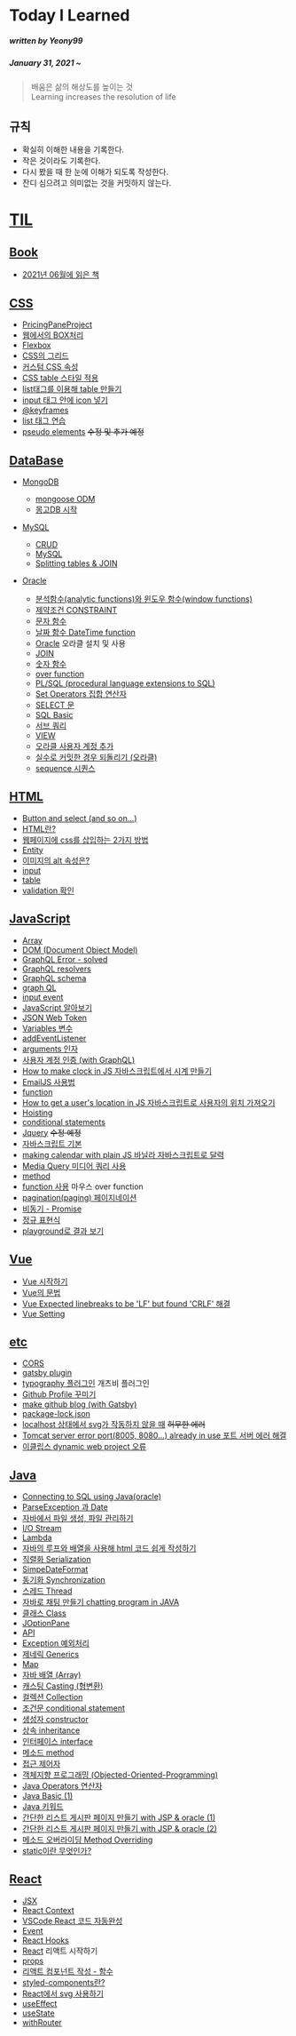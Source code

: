 # Today I Learned
##### written by Yeony99
##### January 31, 2021 ~ 

> 배움은 삶의 해상도를 높이는 것   
> Learning increases the resolution of life

## 규칙
- 확실히 이해한 내용을 기록한다.
- 작은 것이라도 기록한다.
- 다시 봤을 때 한 눈에 이해가 되도록 작성한다.
- 잔디 심으려고 의미없는 것을 커밋하지 않는다.

# [TIL](https://github.com/Yeony99/TIL)

## [Book](https://github.com/Yeony99/TIL/tree/main/Book)
* [2021년 06월에 읽은 책](https://github.com/Yeony99/TIL/blob/main/Book/202106.md)

## [CSS](https://github.com/Yeony99/TIL/tree/main/CSS)
* [PricingPaneProject](https://github.com/Yeony99/TIL/tree/main/CSS/PricingPanelProject)
* [웹에서의 BOX처리](https://github.com/Yeony99/TIL/blob/main/CSS/Box.md)
* [Flexbox](https://github.com/Yeony99/TIL/blob/main/CSS/Flexbox.md)
* [CSS의 그리드](https://github.com/Yeony99/TIL/blob/main/CSS/Grid.md)
* [커스텀 CSS 속성](https://github.com/Yeony99/TIL/blob/main/CSS/custom_css_attribute.md)
* [CSS table 스타일 적용](https://github.com/Yeony99/TIL/blob/main/CSS/how%20to%20make%20table%20in%20css%20with%20html.md)
* [list태그를 이용해 table 만들기](https://github.com/Yeony99/TIL/blob/main/CSS/how%20to%20make%20table%20in%20with%20list%20tags.md)
* [input 태그 안에 icon 넣기](https://github.com/Yeony99/TIL/blob/main/CSS/how%20to%20put%20icons%20in%20input%20tag.md)
* [@keyframes](https://github.com/Yeony99/TIL/blob/main/CSS/keyframes.md)
* [list 태그 연습](https://github.com/Yeony99/TIL/blob/main/CSS/practice%20list%20tags.md)
* [pseudo elements](https://github.com/Yeony99/TIL/blob/main/CSS/pseudo%20elements.md) ~~수정 및 추가 예정~~

## [DataBase](https://github.com/Yeony99/TIL/tree/main/DataBase)
* [MongoDB](https://github.com/Yeony99/TIL/tree/main/DataBase/MongoDB)
  * [mongoose ODM](https://github.com/Yeony99/TIL/blob/main/DataBase/MongoDB/mongoose_ODM.md)
  * [몽고DB 시작](https://github.com/Yeony99/TIL/blob/main/DataBase/MongoDB/startMongoDB.md)
  
* [MySQL](https://github.com/Yeony99/TIL/tree/main/DataBase/MySQL)
  * [CRUD](https://github.com/Yeony99/TIL/blob/main/DataBase/MySQL/CRUD.md)
  * [MySQL](https://github.com/Yeony99/TIL/blob/main/DataBase/MySQL/DATABASE%20n%20TABLES.md)
  * [Splitting tables & JOIN](https://github.com/Yeony99/TIL/blob/main/DataBase/MySQL/JOIN.md)

* [Oracle](https://github.com/Yeony99/TIL/tree/main/DataBase/oracle)
  * [분석함수(analytic functions)와 윈도우 함수(window functions)](https://github.com/Yeony99/TIL/blob/main/DataBase/oracle/Analytic%20and%20Window%20functions.md)
  * [제약조건 CONSTRAINT](https://github.com/Yeony99/TIL/blob/main/DataBase/oracle/Constraint_PrimaryKey.md)
  * [문자 함수](https://github.com/Yeony99/TIL/blob/main/DataBase/oracle/char%20function.md)
  * [날짜 함수 DateTime function](https://github.com/Yeony99/TIL/blob/main/DataBase/oracle/DateTime%20function.md)
  * [Oracle](https://github.com/Yeony99/TIL/blob/main/DataBase/oracle/Install.md) 오라클 설치 및 사용
  * [JOIN](https://github.com/Yeony99/TIL/blob/main/DataBase/oracle/JOIN.md)
  * [숫자 함수](https://github.com/Yeony99/TIL/blob/main/DataBase/oracle/Numeric%20Functions.md)
  * [over function](https://github.com/Yeony99/TIL/blob/main/DataBase/oracle/OVER%20functions.md)
  * [PL/SQL (procedural language extensions to SQL)](https://github.com/Yeony99/TIL/blob/main/DataBase/oracle/PLSQL.md)
  * [Set Operators 집합 연산자](https://github.com/Yeony99/TIL/blob/main/DataBase/oracle/SELECT%20with%20Set%20Operators.md)
  * [SELECT 문](https://github.com/Yeony99/TIL/blob/main/DataBase/oracle/SELECT.md)
  * [SQL Basic](https://github.com/Yeony99/TIL/blob/main/DataBase/oracle/SQL%20Basic.md)
  * [서브 쿼리](https://github.com/Yeony99/TIL/blob/main/DataBase/oracle/Subquery.md)
  * [VIEW](https://github.com/Yeony99/TIL/blob/main/DataBase/oracle/View.md)
  * [오라클 사용자 계정 추가](https://github.com/Yeony99/TIL/blob/main/DataBase/oracle/addUserAccount.md)
  * [실수로 커밋한 경우 되돌리기 (오라클)](https://github.com/Yeony99/TIL/blob/main/DataBase/oracle/how%20to%20recovery%20date%20after%20commit%20in%20oracle.md)
  * [sequence 시퀀스](https://github.com/Yeony99/TIL/blob/main/DataBase/oracle/sequence.md)


## [HTML](https://github.com/Yeony99/TIL/tree/main/HTML)
* [Button and select (and so on...)](https://github.com/Yeony99/TIL/blob/main/HTML/Button%20and%20select.md)
* [HTML란?](https://github.com/Yeony99/TIL/blob/main/HTML/HTML.md)
* [웹페이지에 css를 삽입하는 2가지 방법](https://github.com/Yeony99/TIL/blob/main/HTML/css-basic.md)
* [Entity](https://github.com/Yeony99/TIL/blob/main/HTML/entity.md)
* [이미지의 alt 속성은?](https://github.com/Yeony99/TIL/blob/main/HTML/img_alt.md)
* [input](https://github.com/Yeony99/TIL/blob/main/HTML/input.md)
* [table](https://github.com/Yeony99/TIL/blob/main/HTML/table%20structure.md)
* [validation 확인](https://github.com/Yeony99/TIL/blob/main/HTML/validation.md)

## [JavaScript](https://github.com/Yeony99/TIL/tree/main/JavaScript)
* [Array](https://github.com/Yeony99/TIL/blob/main/JavaScript/Array.md)
* [DOM (Document Object Model)](https://github.com/Yeony99/TIL/blob/main/JavaScript/DOM.md)
* [GraphQL Error - solved](https://github.com/Yeony99/TIL/blob/main/JavaScript/GQL_Error.md)
* [GraphQL resolvers](https://github.com/Yeony99/TIL/blob/main/JavaScript/GQL_resolvers.md)
* [GraphQL schema](https://github.com/Yeony99/TIL/blob/main/JavaScript/GQL_schema.md)
* [graph QL](https://github.com/Yeony99/TIL/blob/main/JavaScript/GraphQL.md)
* [input event](https://github.com/Yeony99/TIL/blob/main/JavaScript/InputEvent.md)
* [JavaScript 알아보기](https://github.com/Yeony99/TIL/blob/main/JavaScript/JS-Event.md)
* [JSON Web Token](https://github.com/Yeony99/TIL/blob/main/JavaScript/JSON_web_token.md)
* [Variables 변수](https://github.com/Yeony99/TIL/blob/main/JavaScript/Variables.md)
* [addEventListener](https://github.com/Yeony99/TIL/blob/main/JavaScript/addEventListener.md)
* [arguments 인자](https://github.com/Yeony99/TIL/blob/main/JavaScript/arguments.md)
* [사용자 계정 인증 (with GraphQL)](https://github.com/Yeony99/TIL/blob/main/JavaScript/authentication.md)
* [How to make clock in JS 자바스크립트에서 시계 만들기](https://github.com/Yeony99/TIL/blob/main/JavaScript/clock.md)
* [EmailJS 사용법](https://github.com/Yeony99/TIL/blob/main/JavaScript/emailJS.md)
* [function](https://github.com/Yeony99/TIL/blob/main/JavaScript/function.md)
* [How to get a user's location in JS 자바스크립트로 사용자의 위치 가져오기](https://github.com/Yeony99/TIL/blob/main/JavaScript/geolocation%20API.md)
* [Hoisting](https://github.com/Yeony99/TIL/blob/main/JavaScript/hoisting.md)
* [conditional statements](https://github.com/Yeony99/TIL/blob/main/JavaScript/if%20condition%26operator.md)
* [Jquery](https://github.com/Yeony99/TIL/blob/main/JavaScript/jquery.md) ~~수정 예정~~
* [자바스크립트 기본](https://github.com/Yeony99/TIL/blob/main/JavaScript/js%20basic.md)
* [making calendar with plain JS 바닐라 자바스크립트로 달력](https://github.com/Yeony99/TIL/blob/main/JavaScript/making%20calendar.md)
* [Media Query 미디어 쿼리 사용](https://github.com/Yeony99/TIL/blob/main/JavaScript/media%20query.md)
* [method](https://github.com/Yeony99/TIL/blob/main/JavaScript/method.md)
* [function 사용](https://github.com/Yeony99/TIL/blob/main/JavaScript/mouseover_function.md) 마우스 over function
* [pagination(paging) 페이지네이션](https://github.com/Yeony99/TIL/blob/main/JavaScript/pagination.md)
* [비동기 - Promise](https://github.com/Yeony99/TIL/blob/main/JavaScript/promise.md)
* [정규 표현식](https://github.com/Yeony99/TIL/blob/main/JavaScript/regular%20expression.md)
* [playground로 결과 보기](https://github.com/Yeony99/TIL/blob/main/JavaScript/use_GQL.md)

## [Vue](https://github.com/Yeony99/TIL/tree/main/Vue)
* [Vue 시작하기](https://github.com/Yeony99/TIL/blob/main/Vue/myFirstVue.md)
* [Vue의 문법](https://github.com/Yeony99/TIL/blob/main/Vue/Vue_syntax.md)
* [Vue Expected linebreaks to be 'LF' but found 'CRLF' 해결](https://github.com/Yeony99/TIL/blob/main/Vue/linebreaks_error.md)
* [Vue Setting](https://github.com/Yeony99/TIL/blob/main/Vue/Vue_Setting.md)

## [etc](https://github.com/Yeony99/TIL/tree/main/etc)
* [CORS](https://github.com/Yeony99/TIL/blob/main/etc/cors.md)
* [gatsby plugin](https://github.com/Yeony99/TIL/blob/main/etc/gatsby-plugin.md)
* [typography 플러그인](https://github.com/Yeony99/TIL/blob/main/etc/gatsby-typography.md) 개츠비 플러그인
* [Github Profile 꾸미기](https://github.com/Yeony99/TIL/blob/main/etc/github_profile.md)
* [make github blog (with Gatsby)](https://github.com/Yeony99/TIL/blob/main/etc/make_github_blog.md)
* [package-lock.json](https://github.com/Yeony99/TIL/blob/main/etc/package-lock.md)
* [localhost 상태에서 svg가 작동하지 않을 때](https://github.com/Yeony99/TIL/blob/main/etc/svg%20not%20working%20when%20access%20on%20localhost.md) ~~허무한 에러~~
* [Tomcat server error port(8005, 8080...) already in use 포트 서버 에러 해결](https://github.com/Yeony99/TIL/blob/main/etc/tomcat%20server%20error.md)
* [이클립스 dynamic web project 오류](https://github.com/Yeony99/TIL/blob/main/etc/tomcat_build_path.md)


## [Java](https://github.com/Yeony99/TIL/tree/main/java)
* [Connecting to SQL using Java(oracle)](https://github.com/Yeony99/TIL/blob/main/java/Connecting%20to%20SQL%20using%20Java.md)
* [ParseException 과 Date](https://github.com/Yeony99/TIL/blob/main/java/Date%20and%20ParseException.md)
* [자바에서 파일 생성, 파일 관리하기](https://github.com/Yeony99/TIL/blob/main/java/File.md)
* [I/O Stream](https://github.com/Yeony99/TIL/blob/main/java/IO%20Stream.md)
* [Lambda](https://github.com/Yeony99/TIL/blob/main/java/Lambda.md)
* [자바의 루프와 배열을 사용해 html 코드 쉽게 작성하기](https://github.com/Yeony99/TIL/blob/main/java/Loop%20with%20Array.md)
* [직렬화 Serialization](https://github.com/Yeony99/TIL/blob/main/java/Serialization.md)
* [SimpeDateFormat](https://github.com/Yeony99/TIL/blob/main/java/SimpeDateFormat.md)
* [동기화 Synchronization](https://github.com/Yeony99/TIL/blob/main/java/Synchronization.md)
* [스레드 Thread](https://github.com/Yeony99/TIL/blob/main/java/Thread.md) 
* [자바로 채팅 만들기 chatting program in JAVA](https://github.com/Yeony99/TIL/blob/main/java/chatForm.md)
* [클래스 Class](https://github.com/Yeony99/TIL/blob/main/java/class-variables.md)
* [JOptionPane](https://github.com/Yeony99/TIL/blob/main/java/java%20-%20JOptionPane.md)
* [API](https://github.com/Yeony99/TIL/blob/main/java/java-API.md)
* [Exception 예외처리](https://github.com/Yeony99/TIL/blob/main/java/java-Exception.md)
* [제네릭 Generics](https://github.com/Yeony99/TIL/blob/main/java/java-Generics.md)
* [Map](https://github.com/Yeony99/TIL/blob/main/java/java-Map.md)
* [자바 배열 (Array)](https://github.com/Yeony99/TIL/blob/main/java/java-array.md)
* [캐스팅 Casting (형변환)](https://github.com/Yeony99/TIL/blob/main/java/java-casting.md)
* [컬렉션 Collection](https://github.com/Yeony99/TIL/blob/main/java/java-collection.md)
* [조건문 conditional statement](https://github.com/Yeony99/TIL/blob/main/java/java-conditional-statement.md)
* [생성자 constructor](https://github.com/Yeony99/TIL/blob/main/java/java-constructor.md)
* [상속 inheritance](https://github.com/Yeony99/TIL/blob/main/java/java-inheritance.md)
* [인터페이스 interface](https://github.com/Yeony99/TIL/blob/main/java/java-interface.md)
* [메소드 method](https://github.com/Yeony99/TIL/blob/main/java/java-method.md)
* [접근 제어자](https://github.com/Yeony99/TIL/blob/main/java/java-non-access-modifiers.md)
* [객체지향 프로그래밍 (Objected-Oriented-Programming)](https://github.com/Yeony99/TIL/blob/main/java/java-objected-oriented-programming.md)
* [Java Operators 연산자](https://github.com/Yeony99/TIL/blob/main/java/java-operators.md)
* [Java Basic (1)](https://github.com/Yeony99/TIL/blob/main/java/javabasic.md)
* [Java 키워드](https://github.com/Yeony99/TIL/blob/main/java/javakeyword.md)
* [간단한 리스트 게시판 페이지 만들기 with JSP & oracle (1)](https://github.com/Yeony99/TIL/blob/main/java/making_list_page1.md)
* [간단한 리스트 게시판 페이지 만들기 with JSP & oracle (2)](https://github.com/Yeony99/TIL/blob/main/java/making_list_page2.md)
* [메소드 오버라이딩 Method Overriding](https://github.com/Yeony99/TIL/blob/main/java/method-overriding.md)
* [static이란 무엇인가?](https://github.com/Yeony99/TIL/blob/main/java/static.md)

## [React](https://github.com/Yeony99/TIL/tree/main/react)
* [JSX](https://github.com/Yeony99/TIL/blob/main/react/JSX.md)
* [React Context](https://github.com/Yeony99/TIL/blob/main/react/React_Context.md)
* [VSCode React 코드 자동완성](https://github.com/Yeony99/TIL/blob/main/react/autocomplete.md)
* [Event](https://github.com/Yeony99/TIL/blob/main/react/event.md)
* [React Hooks](https://github.com/Yeony99/TIL/blob/main/react/hooks.md)
* [React](https://github.com/Yeony99/TIL/blob/main/react/myFirstReact.md) 리액트 시작하기
* [props](https://github.com/Yeony99/TIL/blob/main/react/props.md)
* [리액트 컴포넌트 작성 - 함수](https://github.com/Yeony99/TIL/blob/main/react/react%20component.md)
* [styled-components란?](https://github.com/Yeony99/TIL/blob/main/react/styled-components.md)
* [React에서 svg 사용하기](https://github.com/Yeony99/TIL/blob/main/react/svg_in_React.md)
* [useEffect](https://github.com/Yeony99/TIL/blob/main/react/useEffect.md)
* [useState](https://github.com/Yeony99/TIL/blob/main/react/useState.md)
* [withRouter](https://github.com/Yeony99/TIL/blob/main/react/withRouter.md)